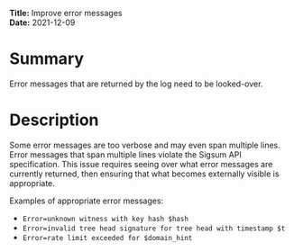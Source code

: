 **Title:** Improve error messages </br>
**Date:** 2021-12-09 </br>

# Summary
Error messages that are returned by the log need to be looked-over.

# Description
Some error messages are too verbose and may even span multiple lines.  Error
messages that span multiple lines violate the Sigsum API specification.  This
issue requires seeing over what error messages are currently returned, then
ensuring that what becomes externally visible is appropriate.

Examples of appropriate error messages:
- `Error=unknown witness with key hash $hash`
- `Error=invalid tree head signature for tree head with timestamp $t`
- `Error=rate limit exceeded for $domain_hint`
